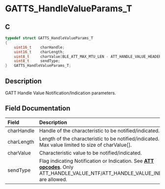 # GATTS_HandleValueParams_T

## C

```c
typedef struct GATTS_HandleValueParams_T
{
    uint16_t    charHandle;
    uint16_t    charLength;
    uint8_t     charValue[BLE_ATT_MAX_MTU_LEN - ATT_HANDLE_VALUE_HEADER_SIZE];
    uint8_t     sendType;
}   GATTS_HandleValueParams_T;
```

## Description

GATT Handle Value Notification/Indication parameters.


## Field Documentation

|Field|Description|
|:---|:---|
|charHandle|Handle of the characteristic to be notified/indicated.|
|charLength|Length of the characteristic to be notified/indicated. Max value limited to size of charValue[].|
|charValue|Characteristic value to be notified/indicated.|
|sendType|Flag indicating Notification or Indication. See **[ATT opcodes](GUID-0B817A0F-1AA2-42B6-B93A-41A883437B34.md)**. Only ATT_HANDLE_VALUE_NTF/ATT_HANDLE_VALUE_IND are allowed.|

